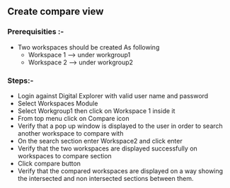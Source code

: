 ## Create compare view 

### Prerequisities :- 

- Two workspaces should be created As following 
  * Workspace 1 --> under workgroup1
  * Workspace 2 --> under workgroup2

### Steps:- 
- Login against Digital Explorer with valid user name and password 
- Select Workspaces Module
- Select Workgroup1 then click on Workspace 1 inside it  
- From top menu click on Compare icon 
- Verify that a pop up window is displayed to the user in order to search another workspace to compare with 
- On the search section enter Workspace2 and click enter
- Verify that the two workspaces are displayed successfully on workspaces to compare section 
- Click compare button 
- Verify that the compared workspaces are displayed on a way showing the intersected and non intersected sections between them.



